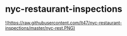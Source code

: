 # nyc-restaurant-inspections

[!(https://raw.githubusercontent.com/lt47/nyc-restaurant-inspections/master/nyc-rest.PNG)]()
